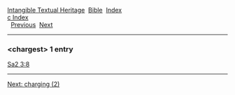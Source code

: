 [Intangible Textual Heritage](../../index)  [Bible](../index) 
[Index](index)   
[c Index](_c_)  
  [Previous](c02052)  [Next](c02054) 

------------------------------------------------------------------------

### &lt;chargest&gt; 1 entry

[Sa2 3:8](../kjv/sa2003.htm#008)  

------------------------------------------------------------------------

[Next: charging (2)](c02054)
